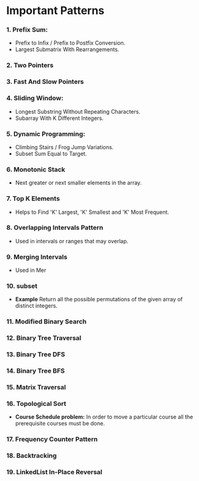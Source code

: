 # Important Patterns

### 1. Prefix Sum:
- Prefix to Infix / Prefix to Postfix Conversion.
- Largest Submatrix With Rearrangements.

### 2. Two Pointers 

### 3. Fast And Slow Pointers

### 4. Sliding Window:
- Longest Substring Without Repeating Characters.
- Subarray With K Different Integers.

### 5. Dynamic Programming:
- Climbing Stairs / Frog Jump Variations.
- Subset Sum Equal to Target.

### 6. Monotonic Stack
- Next greater or next smaller elements in the array.

### 7. Top K Elements
- Helps to Find 'K' Largest, 'K' Smallest and 'K' Most Frequent.

### 8. Overlapping Intervals Pattern
- Used in intervals or ranges that may overlap.

### 9. Merging Intervals
- Used in Mer

### 10. subset
- **Example** Return all the possible permutations of the given array of distinct integers.

### 11. Modified Binary Search

### 12. Binary Tree Traversal

### 13. Binary Tree DFS

### 14. Binary Tree BFS

### 15. Matrix Traversal

### 16. Topological Sort
- **Course Schedule problem:** In order to move a particular course all the prerequisite courses must be done.

### 17. Frequency Counter Pattern

### 18. Backtracking

### 19. LinkedList In-Place Reversal













